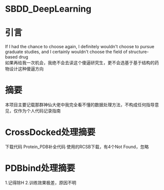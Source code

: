 # SBDD_DeepLearning
# 引言
If I had the chance to choose again, I definitely wouldn't choose to pursue graduate studies, and I certainly wouldn't choose the field of structure-based drug  
如果再给我一次机会，我绝不会去读这个傻逼研究生，更不会选基于基于结构的药物设计这种傻逼方向
# 摘要
本项目主要记载那群神仙大佬中我完全看不懂的数据处理方法，不构成任何指导意见，仅作为个人代码记录指南
# CrossDocked处理摘要
下载代码
Protein_PDB补全代码
使用的RCSB下载，有4个Not Found，忽略
# PDBbind处理摘要
1.记得除H
2.训练效果极差，原因不明
